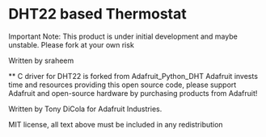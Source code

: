 DHT22 based Thermostat
=======================
Important Note: This product is under initial development and maybe unstable. Please fork at your own risk

Written by sraheem

** C driver for DHT22 is forked from Adafruit_Python_DHT
Adafruit invests time and resources providing this open source code, please support Adafruit and open-source hardware by purchasing products from Adafruit!

Written by Tony DiCola for Adafruit Industries.

MIT license, all text above must be included in any redistribution
